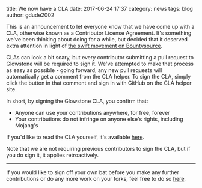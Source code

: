 title: We now have a CLA
date: 2017-06-24 17:37
category: news
tags: blog
author: gdude2002

This is an announcement to let everyone know that we have come up with a CLA, otherwise known as a Contributor License Agreement. It's something we've been thinking about doing for a while, but decided that it deserved extra attention in light of [the swift movement on Bountysource](https://www.bountysource.com/issues/40545454-185-completing-entities-in-glowstone).

CLAs can look a bit scary, but every contributor submitting a pull request to Glowstone will be required to sign it. We've attempted to make that process as easy as possible - going forward, any new pull requests will automatically get a comment from the CLA helper. To sign the CLA, simply click the button in that comment and sign in with GitHub on the CLA helper site.

In short, by signing the Glowstone CLA, you confirm that:

- Anyone can use your contributions anywhere, for free, forever
- Your contributions do not infringe on anyone else's rights, including Mojang's

If you'd like to read the CLA yourself, it's available [here](https://beta.glowstone.net/cla).

Note that we are not requiring previous contributors to sign the CLA, but if you do sign it, it applies retroactively.

---

If you would like to sign off your own bat before you make any further contributions or do any more work on your forks, feel free to do so [here](https://cla-assistant.io/GlowstoneMC/Glowstone).
